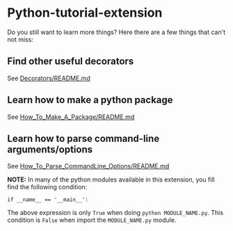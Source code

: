 # Python-tutorial-extension

Do you still want to learn more things? Here there are a few things that can't not miss:

## Find other useful decorators

See [Decorators/README.md](https://github.com/jbossios/python-tutorial/tree/master/Python-tutorial-extension/Decorators/README.md)

## Learn how to make a python package

See [How_To_Make_A_Package/README.md](https://github.com/jbossios/python-tutorial/tree/master/Python-tutorial-extension/How_To_Make_A_Package/README.md)

## Learn how to parse command-line arguments/options

See [How_To_Parse_CommandLine_Options/README.md](https://github.com/jbossios/python-tutorial/tree/master/Python-tutorial-extension/How_To_Parse_CommandLine_Options/README.md)

**NOTE:** In many of the python modules available in this extension, you fill find the following condition:

```
if __name__ == '__main__':
```

The above expression is only ```True``` when doing ```python MODULE_NAME.py```. This condition is ```False``` when import the ```MODULE_NAME.py``` module.

